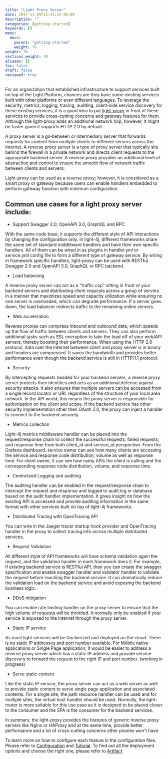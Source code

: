 ```yaml
---
title: "Light Proxy Server"
date: 2017-11-05T12:31:31-05:00
description: ""
categories: [getting started]
keywords: []
menu:
  docs:
    parent: "getting-started"
    weight: 70
weight: 70
sections_weight: 70
aliases: []
toc: false
draft: false
reviewed: true
---
```


For an organization that established infrastructure to support services built on top of the Light Platform, chances are they have some existing services built with other platforms or even different languages. To leverage the security, metrics, logging, tracing, auditing, client-side service discovery for these existing services, it is a good idea to put [light-proxy][] in front of these services to provide cross-cutting concerns and gateway features for them. Although the light-proxy adds an additional network hop, however, it might be faster given it supports HTTP 2.0 by default. 

A proxy server is a go‑between or intermediary server that forwards requests for content from multiple clients to different servers across the Internet. A reverse proxy server is a type of proxy server that typically sits behind the firewall in a private network and directs client requests to the appropriate backend server. A reverse proxy provides an additional level of abstraction and control to ensure the smooth flow of network traffic between clients and servers.

Light-proxy can be used as a reverse proxy; however, it is considered as a smart proxy or gateway because users can enable handlers embedded to perform gateway function with minimum configuration. 


## Common use cases for a light proxy server include:

* Support Swagger 2.0, OpenAPI 3.0, GraphQL and RPC

With the same code base, it supports the different style of API interactions by changing the configuration only. In light-4j, different frameworks share the same set of standard middleware handlers and have their own specific handlers. All of them can be wired in as plugins in handler.yml or service.yml config file to form a different type of gateway service. By wiring in framework specific handlers, light-proxy can be used with RESTful Swagger 2.0 and OpenAPI 3.0, GraphQL or RPC backend. 


* Load balancing 

A reverse proxy server can act as a "traffic cop"  sitting in front of your backend servers and distributing client requests across a group of servers in a manner that maximizes speed and capacity utilization while ensuring no one server is overloaded, which can degrade performance. If a server 
goes down, the load balancer redirects traffic to the remaining online servers.

* Web acceleration

Reverse proxies can compress inbound and outbound data, which speeds up the flow of traffic between clients and servers. They can also perform additional tasks such as SSL encryption to take the load off of your web/API servers, thereby boosting their performance. When using the HTTP 2.0 protocol, data over the Internet between client and proxy server is in binary and headers are compressed. It saves the bandwidth and provides better performance even though the backend service is still in HTTP/1.1 protocol.

* Security 

By intercepting requests headed for your backend servers, a reverse proxy server protects their identities and acts as an additional defense against security attacks. It also ensures that multiple servers can be accessed from a single record locator or URL regardless of the structure of your local area network. In the API world, this means the proxy server is responsible for authorization on the client and scope. If the backend service has other security implementation other then OAuth 2.0, the proxy can inject a handler to connect to the backend securely. 

* Metrics collection

Light-4j metrics middleware handler can be placed into the request/response chain to collect the successful requests, failed requests, and response time from both client_id and service_id perspective. From the Grafana dashboard, service owner can see how many clients are accessing the service and response code distribution, volume as well as response time. For client owner, it can see how many APIs the client is calling and the corresponding response code distribution, volume, and response time. 

* Centralized Logging and auditing

The auditing handler can be enabled in the request/response chain to intercept the request and response and logged to audit.log or database based on the audit handler implementation. It gives insight on how
the existing API is accessed and provide auditing information in the same format with other services built on top of light-4j frameworks. 

* Distributed Tracing with OpenTracing API

You can wire in the Jaeger tracer startup hook provider and OpenTracing handler in the proxy to collect tracing info across multiple distributed services. 

* Request Validation

All different style of API frameworks will have schema validation again the request, and the validation handler in each framework does it. For example, if existing backend service is RESTful API, then you can create the swagger specification and enable swagger handler and validator handler to validate the request before reaching the backend service. It can dramatically reduce the validation load on the backend service and avoid exposing the backend business logic. 

* DDoS mitigation

You can enable rate limiting handler on the proxy server to ensure that the high volume of requests will be throttled. It normally only be enabled if your service is exposed to the Internet through the proxy server. 

* Static IP service

As most light services will be Dockerized and deployed on the cloud. There is no static IP addresses
and port number available. For Mobile native applications or Single Page application, it would be easier
to address a reverse proxy server which has a static IP address and provide service discovery to forward
the request to the right IP and port number. (working in progress)

* Serve static content

Like the static IP service, the proxy server can act as a web server as well to provide static content to serve single page application and associated contents. For a single site, the path resource handler can be used and for multiple sites, the virtual host handler should be used. Normally, the light-router is more suitable for this use case as it is designed to be placed closer to the consumer and the SPA is the consumer for the backend services. 

In summary, the light-proxy provides the features of generic reverse proxy servers like Nginx or HAProxy and at the same time, provide better performance and a lot of cross-cutting concerns other proxies won't have. 

To learn more on how to configure each feature in the configuration files. Please refer to [Configuration][]
and [Tutorial][]. To find out all the deployment options and choose the right one, please refer to [Artifact][] 


[light-proxy]: /service/proxy/
[Configuration]: /service/proxy/configuration/
[Tutorial]: /tutorial/proxy/
[Artifact]: /service/proxy/artifact/
